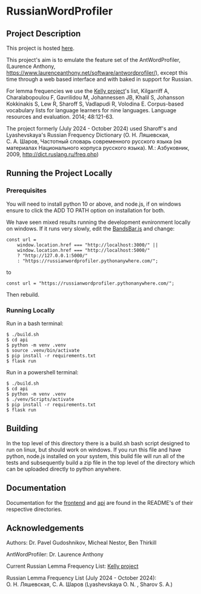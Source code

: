 # RussianWordProfiler

## Project Description

This project is hosted [here](https://russianwordprofiler.pythonanywhere.com/).

This project's aim is to emulate the feature set of the AntWordProfiler, (Laurence Anthony, https://www.laurenceanthony.net/software/antwordprofiler/), except this time through a web based interface and with baked in support for Russian.

For lemma frequencies we use the [Kelly project](https://ssharoff.github.io/kelly/)'s list, Kilgarriff A, Charalabopoulou F, Gavrilidou M, Johannessen JB, Khalil S, Johansson Kokkinakis S, Lew R, Sharoff S, Vadlapudi R, Volodina E. Corpus-based vocabulary lists for language learners for nine languages. Language resources and evaluation. 2014; 48:121-63. 

The project formerly (July 2024 - October 2024) used Sharoff's and Lyashevskaya's Russian Frequency Dictionary (О. Н. Ляшевская, С. А. Шаров, Частотный словарь современного русского языка (на материалах Национального корпуса русского языка). М.: Азбуковник, 2009, http://dict.ruslang.ru/freq.php)

## Running the Project Locally
### Prerequisites 

You will need to install python 10 or above, and node.js, if on windows ensure to click the ADD TO PATH option on installation for both. 

We have seen mixed results running the development evnironment locally on windows. If it runs very slowly, edit the [BandsBar.js](frontend/src/components/main/BandsBar.js) and change:

```
const url =
    window.location.href === "http://localhost:3000/" ||
    window.location.href === "http://localhost:5000/"
    ? "http://127.0.0.1:5000/"
    : "https://russianwordprofiler.pythonanywhere.com/";
```

to 

```
const url = "https://russianwordprofiler.pythonanywhere.com/";
```

Then rebuild.

### Running Locally

Run in a bash terminal:
```
$ ./build.sh
$ cd api
$ python -m venv .venv
$ source .venv/bin/activate
$ pip install -r requirements.txt
$ flask run
```

Run in a powershell terminal:
```
$ ./build.sh
$ cd api
$ python -m venv .venv
$ ./venv/Scripts/activate
$ pip install -r requirements.txt
$ flask run
```

## Building

In the top level of this directory there is a build.sh bash script designed to run on linux, but should work on windows. If you run this file and have python, node.js installed on your system, this build file will run all of the tests and subsequently build a zip file in the top level of the directory which can be uploaded directly to python anywhere. 

## Documentation

Documentation for the [frontend](frontend/) and [api](api/) are found in the README's of their respective directories. 

## Acknowledgements

Authors: Dr. Pavel Gudoshnikov, Micheal Nestor, Ben Thirkill

AntWordProfiler: Dr. Laurence Anthony

Current Russian Lemma Frequency List: [Kelly project](https://ssharoff.github.io/kelly/)

Russian Lemma Frequency List (July 2024 - October 2024): О. Н. Ляшевская, С. А. Шаров (Lyashevskaya O. N. , Sharov S. A.)
